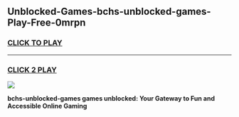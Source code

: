 
## Unblocked-Games-bchs-unblocked-games-Play-Free-0mrpn
<h3>
<a href="https://premium76.site?title=bchs-unblocked-games&ref=23A">CLICK TO PLAY</a></h3>
<hr>

<h3>
<a href="https://premium76.site?title=bchs-unblocked-games&ref=23A">CLICK 2 PLAY</a>
  
</h3>

<a href="https://premium76.site?title=bchs-unblocked-games&ref=23A"><img src="https://clearcache.store/games.png"></a>


**bchs-unblocked-games games unblocked: Your Gateway to Fun and Accessible Online Gaming**

